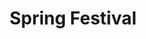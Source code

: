 ---
layout: archive
title: "Spring Festival"
caption: "Group gathering, Spring Festival 2022"
categories: 
  - gallery
gallery:
  - img: "./../images/2022-02-12-Springfestival/WechatIMG231.jpeg"
---
